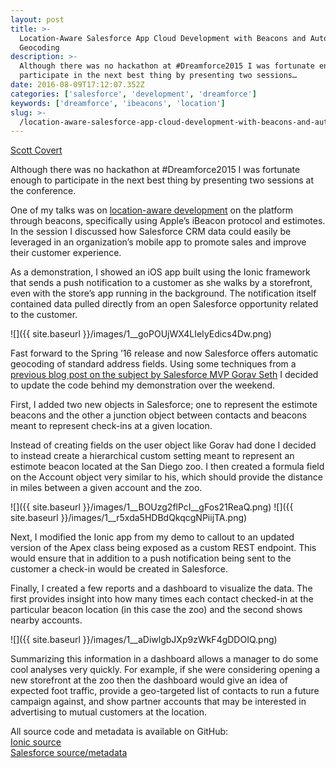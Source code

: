 ```yaml
---
layout: post
title: >-
  Location-Aware Salesforce App Cloud Development with Beacons and Automatic
  Geocoding
description: >-
  Although there was no hackathon at #Dreamforce2015 I was fortunate enough to
  participate in the next best thing by presenting two sessions…
date: 2016-08-09T17:12:07.352Z
categories: ['salesforce', 'development', 'dreamforce']
keywords: ['dreamforce', 'ibeacons', 'location']
slug: >-
  /location-aware-salesforce-app-cloud-development-with-beacons-and-automatic-geocoding
---
```


[Scott
Covert](https://www.tython.co/)

Although there was no hackathon at #Dreamforce2015 I was fortunate enough to participate in the next best thing by presenting two sessions at the conference.

One of my talks was on [location-aware development](http://www.slideshare.net/developerforce/locationaware-salesforce1-development-with-beacons) on the platform through beacons, specifically using Apple’s iBeacon protocol and estimotes. In the session I discussed how Salesforce CRM data could easily be leveraged in an organization’s mobile app to promote sales and improve their customer experience.

As a demonstration, I showed an iOS app built using the Ionic framework that sends a push notification to a customer as she walks by a storefront, even with the store’s app running in the background. The notification itself contained data pulled directly from an open Salesforce opportunity related to the customer.

![]({{ site.baseurl }}/images/1__goPOUjWX4LIeIyEdics4Dw.png)

Fast forward to the Spring ’16 release and now Salesforce offers automatic geocoding of standard address fields. Using some techniques from a [previous blog post on the subject by Salesforce MVP Gorav Seth](http://goravseth.com/geocode-all-the-records) I decided to update the code behind my demonstration over the weekend.

First, I added two new objects in Salesforce; one to represent the estimote beacons and the other a junction object between contacts and beacons meant to represent check-ins at a given location.

Instead of creating fields on the user object like Gorav had done I decided to instead create a hierarchical custom setting meant to represent an estimote beacon located at the San Diego zoo. I then created a formula field on the Account object very similar to his, which should provide the distance in miles between a given account and the zoo.

![]({{ site.baseurl }}/images/1__BOUzg2flPcI__gFos21ReaQ.png)
![]({{ site.baseurl }}/images/1__r5xda5HDBdQkqcgNPiijTA.png)

Next, I modified the Ionic app from my demo to callout to an updated version of the Apex class being exposed as a custom REST endpoint. This would ensure that in addition to a push notification being sent to the customer a check-in would be created in Salesforce.

Finally, I created a few reports and a dashboard to visualize the data. The first provides insight into how many times each contact checked-in at the particular beacon location (in this case the zoo) and the second shows nearby accounts.

![]({{ site.baseurl }}/images/1__aDiwlgbJXp9zWkF4gDDOIQ.png)

Summarizing this information in a dashboard allows a manager to do some cool analyses very quickly. For example, if she were considering opening a new storefront at the zoo then the dashboard would give an idea of expected foot traffic, provide a geo-targeted list of contacts to run a future campaign against, and show partner accounts that may be interested in advertising to mutual customers at the location.

All source code and metadata is available on GitHub:  
[Ionic source](https://github.com/scottbcovert/salesforce-beacon-demo)  
[Salesforce source/metadata](https://github.com/scottbcovert/salesforce-beacon-demo-apex)